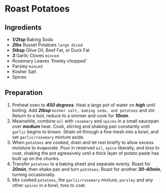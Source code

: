 # Roast Potatoes
## Ingredients

+ ___1/2tsp___ Baking Soda
+ ___2lbs___ Russet Potatoes `large diced`
+ ___5tbsp___ Olive Oil, Beef Fat, or Duck Fat
+ ___3___ Garlic Cloves `minced`
+ Rosemary Leaves 'fineley chopped'
+ Parsley `minced`
+ Kosher Salt
+ Spices

## Preparation

1. Preheat oven to ___450 degrees___. Heat a large pot of water on ___high___ until boiling. Add ___2tbsp___ `kosher salt, baking soda, and potatoes` and stir. Return to a boil, reduce to a simmer and cook for ___10min___.
2. Meanwhile, combine `oil` with `rosemary` and `spices` in a small saucepan over ___medium___ heat. Cook, stirring and shaking pan constantly until `garlic` begins to brown. Strain oil through a fine mesh into a bowl, and set `garlic/rosemary` mixture aside.
3. When `potatoes` are cooked, drain and let rest briefly to allow excess moisture to evaporate. Pour in reserved `oil`, `spice` liberally, and toss to coat, shaking the pot agressively until a thick layer of potato paste has built up on the chunks.
4. Transfer `potatoes` to a baking sheet and separate evenly. Roast for ___20min___, then shake pan and turn `potatoes`. Roast for another ___30-40min___, turning occasionally.
5. Mix cooked `potatoes`, the `garlic/rosemary` mixture, `parsley` and any other `spices` in a bowl, toss to coat.